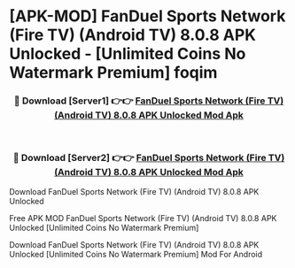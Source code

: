 # [APK-MOD] FanDuel Sports Network (Fire TV) (Android TV) 8.0.8 APK Unlocked - [Unlimited Coins No Watermark Premium] foqim



<div align="center">
<h3>🔴 Download [Server1] 👉👉 <a href="https://momento.my/?title=FanDuel_Sports_Network_(Fire_TV)_(Android_TV)_8.0.8_APK_Unlocked">FanDuel Sports Network (Fire TV) (Android TV) 8.0.8 APK Unlocked Mod Apk</a></h3><br>

<h3>🔴 Download [Server2] 👉👉 <a href="https://momento.my/?title=FanDuel_Sports_Network_(Fire_TV)_(Android_TV)_8.0.8_APK_Unlocked">FanDuel Sports Network (Fire TV) (Android TV) 8.0.8 APK Unlocked Mod Apk</a></h3>
</div>



Download FanDuel Sports Network (Fire TV) (Android TV) 8.0.8 APK Unlocked 

Free APK MOD FanDuel Sports Network (Fire TV) (Android TV) 8.0.8 APK Unlocked [Unlimited Coins No Watermark Premium]

Download FanDuel Sports Network (Fire TV) (Android TV) 8.0.8 APK Unlocked [Unlimited Coins No Watermark Premium] Mod For Android
